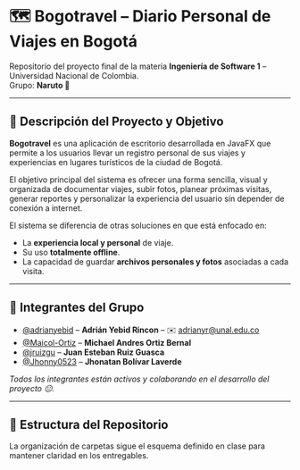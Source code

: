 # 🗺️ Bogotravel – Diario Personal de Viajes en Bogotá

Repositorio del proyecto final de la materia **Ingeniería de Software 1** – Universidad Nacional de Colombia.  
Grupo: **Naruto 🍥**

---

## 📌 Descripción del Proyecto y Objetivo

**Bogotravel** es una aplicación de escritorio desarrollada en JavaFX que permite a los usuarios llevar un registro personal de sus viajes y experiencias en lugares turísticos de la ciudad de Bogotá.

El objetivo principal del sistema es ofrecer una forma sencilla, visual y organizada de documentar viajes, subir fotos, planear próximas visitas, generar reportes y personalizar la experiencia del usuario sin depender de conexión a internet.

El sistema se diferencia de otras soluciones en que está enfocado en:
- La **experiencia local y personal** de viaje.
- Su uso **totalmente offline**.
- La capacidad de guardar **archivos personales y fotos** asociadas a cada visita.

---

## 👥 Integrantes del Grupo

- [@adrianyebid](https://github.com/adrianyebid) – **Adrián Yebid Rincon** – ✉️ adrianyr@unal.edu.co
- [@Maicol-Ortiz](https://github.com/Maicol-Ortiz) – **Michael Andres Ortiz Bernal**
- [@jruizgu](https://github.com/jruizgu) – **Juan Esteban Ruiz Guasca**
- [@Jhonny0523](https://github.com/Jhonny0523) – **Jhonatan Bolívar Laverde**

*Todos los integrantes están activos y colaborando en el desarrollo del proyecto 😐.*

---

## 📁 Estructura del Repositorio

La organización de carpetas sigue el esquema definido en clase para mantener claridad en los entregables.

